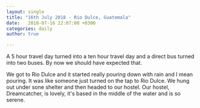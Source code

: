 ```yaml
---
layout: single
title: "16th July 2018 - Rio Dulce, Guatemala"
date:   2018-07-16 22:07:00 +0300
categories: daily
author: true

---
```


A 5 hour travel day turned into a ten hour travel day and a direct bus turned into two buses. By now we should have expected that.

We got to Rio Dulce and it started really pouring down with rain and I mean pouring. It was like someone just turned on the tap to Rio Dulce. We hung out under sone shelter and then headed to our hostel. Our hostel, Dreamcatcher, is lovely, it's based in the middle of the water and is so serene.
